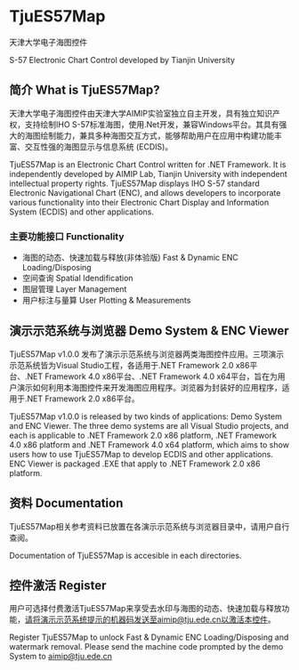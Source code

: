 # TjuES57Map
天津大学电子海图控件

S-57 Electronic Chart Control developed by Tianjin University

## 简介 What is TjuES57Map?
天津大学电子海图控件由天津大学AIMIP实验室独立自主开发，具有独立知识产权，支持绘制IHO S-57标准海图，使用.Net开发，兼容Windows平台。其具有强大的海图绘制能力，兼具多种海图交互方式，能够帮助用户在应用中构建功能丰富、交互性强的海图显示与信息系统 (ECDIS)。

TjuES57Map is an Electronic Chart Control written for .NET Framework. It is independently developed by AIMIP Lab, Tianjin University with independent intellectual property rights. TjuES57Map displays IHO S-57 standard Electronic Navigational Chart (ENC), and allows developers to incorporate various functionality into their Electronic Chart Display and Information System (ECDIS) and other applications.

### 主要功能接口 Functionality
- 海图的动态、快速加载与释放(非体验版) Fast & Dynamic ENC Loading/Disposing
- 空间查询 Spatial Idendification
- 图层管理 Layer Management
- 用户标注与量算 User Plotting & Measurements

## 演示示范系统与浏览器 Demo System & ENC Viewer
TjuES57Map v1.0.0 发布了演示示范系统与浏览器两类海图控件应用。三项演示示范系统皆为Visual Studio工程，各适用于.NET Framework 2.0 x86平台、.NET Framework 4.0 x86平台、.NET Framework 4.0 x64平台，旨在为用户演示如何利用本海图控件来开发海图应用程序。浏览器为封装好的应用程序，适用于.NET Framework 2.0 x86平台。

TjuES57Map v1.0.0 is released by two kinds of applications: Demo System and ENC Viewer. The three demo systems are all Visual Studio projects, and each is applicable to .NET Framework 2.0 x86 platform, .NET Framework 4.0 x86 platform and .NET Framework 4.0 x64 platform, which aims to show users how to use TjuES57Map to develop ECDIS and other applications. ENC Viewer is packaged .EXE that apply to .NET Framework 2.0 x86 platform.


## 资料 Documentation
TjuES57Map相关参考资料已放置在各演示示范系统与浏览器目录中，请用户自行查阅。

Documentation of TjuES57Map is accesible in each directories.



## 控件激活 Register
用户可选择付费激活TjuES57Map来享受去水印与海图的动态、快速加载与释放功能，请将演示示范系统提示的机器码发送至aimip@tju.ede.cn以激活本控件。

Register TjuES57Map to unlock Fast & Dynamic ENC Loading/Disposing and watermark removal. Please send the machine code prompted by the demo System to aimip@tju.ede.cn 
